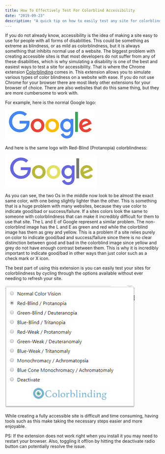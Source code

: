 ```yaml
---
title: How To Effectively Test For Colorblind Accessibility
date: "2019-09-23"
description: "A quick tip on how to easily test any site for colorblind accessibility."
---
```


If you do not already know, accessibility is the idea of making a site easy to use for people with all forms of disabilities. This could be something as extreme as blindness, or as mild as colorblindness, but it is always something that inhibits normal use of a website. The biggest problem with creating accessible sites is that most developers do not suffer from any of these disabilities, which is why simulating a disability is one of the best and easiest ways to test a site for accessibility. That is where the Chrome extension [Colorblinding](https://app.convertkit.com/subscribers?subscribable_ids=611176725&subscribable_type=Url) comes in. This extension allows you to simulate various types of color blindness on a website with ease. If you do not use Chrome for your browser there are most likely other extensions for your browser of choice. There are also websites that do this same thing, but they are more cumbersome to work with.

For example, here is the normal Google logo:

![Normal Google Image](Google_Normal.png)

And here is the same logo with Red-Blind (Protanopia) colorblindness:

![Red-Blind Google Image](Google_Colorblind.png)

As you can see, the two Os in the middle now look to be almost the exact same color, with one being slightly lighter than the other. This is something that is a huge problem with many websites, because they use color to indicate good/bad or success/failure. If a sites colors look the same to someone with colorblindness that can make it incredibly difficult for them to use that site. The L and E of Google represent a similar problem. The non-colorblind image has the L and E as green and red while the colorblind image has them as grey and yellow. This is a problem if a site relies purely on color to indicate good/bad and success/failure since there is no clear distinction between good and bad in the colorblind image since yellow and grey do not have enough contrast between them. This is why it is incredibly important to indicate good/bad in other ways than just color such as a check mark or X icon.

The best part of using this extension is you can easily test your sites for colorblindness by cycling through the options available without ever needing to refresh your site.

![Colorblinding App Menu](Colorblinding_App.png)

While creating a fully accessible site is difficult and time consuming, having tools such as this make taking the necessary steps easier and more enjoyable.

PS: If the extension does not work right when you install it you may need to restart your browser. Also, toggling it off/on by hitting the deactivate radio button can potentially resolve the issue.
